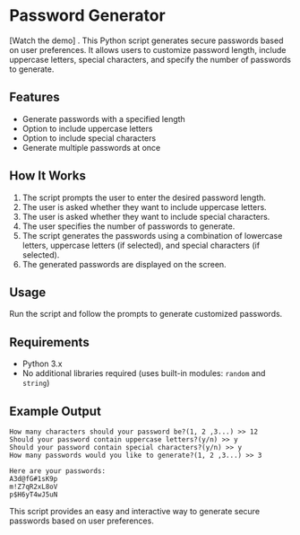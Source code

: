 # Password Generator  
[Watch the demo]
. This Python script generates secure passwords based on user preferences. It allows users to customize password length, include uppercase letters, special characters, and specify the number of passwords to generate.  

## Features  
- Generate passwords with a specified length  
- Option to include uppercase letters  
- Option to include special characters  
- Generate multiple passwords at once  

## How It Works  
1. The script prompts the user to enter the desired password length.  
2. The user is asked whether they want to include uppercase letters.  
3. The user is asked whether they want to include special characters.  
4. The user specifies the number of passwords to generate.  
5. The script generates the passwords using a combination of lowercase letters, uppercase letters (if selected), and special characters (if selected).  
6. The generated passwords are displayed on the screen.  

## Usage  
Run the script and follow the prompts to generate customized passwords.  

## Requirements  
- Python 3.x  
- No additional libraries required (uses built-in modules: `random` and `string`)  

## Example Output  
```
How many characters should your password be?(1, 2 ,3...) >> 12  
Should your password contain uppercase letters?(y/n) >> y  
Should your password contain special characters?(y/n) >> y  
How many passwords would you like to generate?(1, 2 ,3...) >> 3  

Here are your passwords:  
A3d@fG#1sK9p  
m!Z7qR2xL8oV  
p$H6yT4wJ5uN  
```  

This script provides an easy and interactive way to generate secure passwords based on user preferences.
